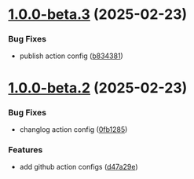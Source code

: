 # [1.0.0-beta.3](https://github.com/quanta-js/quanta/compare/v1.0.0-beta.2...v1.0.0-beta.3) (2025-02-23)


### Bug Fixes

* publish action config ([b834381](https://github.com/quanta-js/quanta/commit/b834381f38e6e65ad95309664a75d0029200294b))



# [1.0.0-beta.2](https://github.com/quanta-js/quanta/compare/d47a29e77613d15b88e1d4b6392f4ae2a6289fe5...v1.0.0-beta.2) (2025-02-23)


### Bug Fixes

* changlog action config ([0fb1285](https://github.com/quanta-js/quanta/commit/0fb1285d1ff5ae9bdb5ad33e4c3d4864641b2e81))


### Features

* add github action configs ([d47a29e](https://github.com/quanta-js/quanta/commit/d47a29e77613d15b88e1d4b6392f4ae2a6289fe5))



